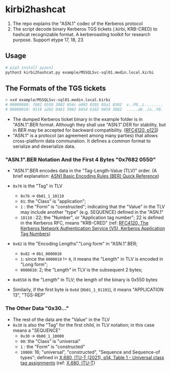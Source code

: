 # kirbi2hashcat

1. The repo explains the "ASN.1" codec of the Kerberos protocol
2. The script decode binary Kerberos TGS tickets (.kirbi, KRB-CRED) to hashcat recognizable format. A kerberoasting toolkit for research purpose. Support etype 17, 18, 23

## Usage

```sh
# pip3 install pyasn1
python3 kirbi2hashcat.py example/MSSQLSvc-sql01.medin.local.kirbi
```

## The Formats of the TGS tickets

```sh
> xxd example/MSSQLSvc-sql01.medin.local.kirbi
# 00000000: 7682 0550 3082 054c a003 0201 05a1 0302  v..P0..L........
# 00000010: 0116 a282 0461 3082 045d 6182 0459 3082  .....a0..]a..Y0.
```

- The dumped Kerberos ticket binary in the example folder is in "ASN.1".BER format. Although they shall use "ASN.1".DER for stability, but in BER may be accepted for backward compatibility. ([RFC4120, p123](https://www.rfc-editor.org/rfc/rfc4120#page-123))
- "ASN.1" is a protocol (an agreement among many parties) that allows cross-platform data communation. It defines a common format to serialize and deserialize data.

### "ASN.1".BER Notation And the First 4 Bytes "0x7682 0550"

- "ASN.1".BER encodes data in the "Tag-Length-Value (TLV)" order. (A brief explanation: [ASN1 Basic Encoding Rules (BER) Quick Reference](https://www.oss.com/asn1/resources/asn1-made-simple/asn1-quick-reference/basic-encoding-rules.html))
- `0x76` is the "Tag" in TLV
  - `0x76` -> `0b01_1_10110`
  - `01`: the "Class" is "application";
  - `1` : the "Form" is "constructed"; indicating that the "Value" in the TLV may include another "type" (e.g. SEQUENCE) defined in the "ASN.1"
  - `10110` : 22; the "Number", or "Application tag number"; 22 is defined in the Kerberos RFC, means "KRB-CRED" (ref: [RFC4120, The Kerberos Network Authentication Service (V5), Kerberos Application Tag Numbers](https://www.rfc-editor.org/rfc/rfc4120#page-96))
- `0x82` is the "Encoding Lengths"."Long form" in "ASN.1".BER;
  - `0x82` -> `0b1_0000010`
  - `1`: since the `0000010` != `0`, it means the "Length" in TLV is encoded in "Long form";
  - `0000010`: 2; the "Length" in TLV is the subsequent 2 bytes;
- `0x0550` is the "Length" in TLV; the length of the binary is 0x550 bytes

- Similarly, if the first byte is `0x6d` (`0b01_1_01101`), it means "APPLICATION 13", "TGS-REP"

### The Other Data "0x30..."

- The rest of the data are the "Value" in the TLV
- `0x30` is also the "Tag" for the first child, in TLV notation; in this case means a "SEQUENCE"
  - `0x30` -> `0b00_1_10000`
  - `00`: the "Class" is "universal"
  - `1` : the "Form" is "constructed"
  - `10000`: 16; "universal", "constructed", "Sequence and Sequence-of types"; defined in [X.680, ITU-T (2021), p14, Table 1 - Universal class tag assignments](./ref/T-REC-X.680-202102-I!!PDF-E.pdf) (ref: [X.680, ITU-T](https://www.itu.int/rec/T-REC-X.680-202102-I/en))


